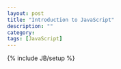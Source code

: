 ```yaml
---
layout: post
title: "Introduction to JavaScript"
description: ""
category: 
tags: [JavaScript]
---
```

{% include JB/setup %}

